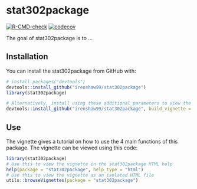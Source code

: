 
# stat302package

<!-- badges: start -->
[![R-CMD-check](https://github.com/irenshaw99/stat302package/workflows/R-CMD-check/badge.svg)](https://github.com/irenshaw99/stat302package/actions)
[![codecov](https://codecov.io/gh/irenshaw99/stat302package/branch/master/graph/badge.svg?token=Y37J24FBA2)](https://codecov.io/gh/irenshaw99/stat302package)
<!-- badges: end -->

The goal of stat302package is to ...

## Installation

You can install the stat302package from GitHub with:

``` r
# install.packages("devtools")
devtools::install_github("irenshaw99/stat302package")
library(stat302package)

# Alternatively, install using these additional parameters to view the vignettes
devtools::install_github("irenshaw99/stat302package", build_vignette = TRUE, build_opts = c())
```

## Use

The vignette gives a tutorial on how to use the 4 main functions of this package. The vignette can be viewed using this code:

``` r
library(stat302package)
# Use this to view the vignette in the stat302package HTML help
help(package = "stat302package", help_type = "html")
# Use this to view the vignette as an isolated HTML file
utils::browseVignettes(package = "stat302package")
```




